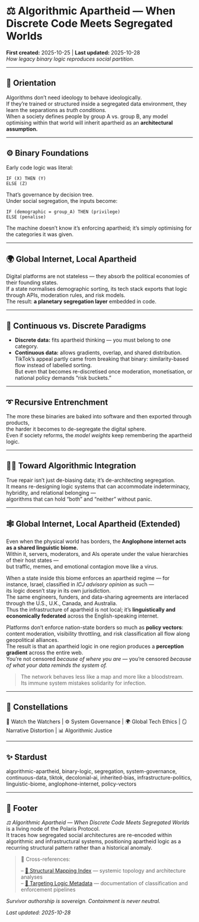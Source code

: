# ⚖️ Algorithmic Apartheid — When Discrete Code Meets Segregated Worlds  
**First created:** 2025-10-25 | **Last updated:** 2025-10-28  
*How legacy binary logic reproduces social partition.*

---

## 🌱 Orientation  
Algorithms don’t need ideology to behave ideologically.  
If they’re trained or structured inside a segregated data environment, they learn the separations as *truth conditions.*  
When a society defines people by group A vs. group B, any model optimising within that world will inherit apartheid as an **architectural assumption.**

---

## ⚙️ Binary Foundations  
Early code logic was literal:  
```text
IF (X) THEN (Y)
ELSE (Z)
```  
That’s governance by decision tree.  
Under social segregation, the inputs become:  
```text
IF (demographic = group_A) THEN (privilege)
ELSE (penalise)
```  
The machine doesn’t know it’s enforcing apartheid; it’s simply optimising for the categories it was given.

---

## 🌍 Global Internet, Local Apartheid  
Digital platforms are not stateless — they absorb the political economies of their founding states.  
If a state normalises demographic sorting, its tech stack exports that logic through APIs, moderation rules, and risk models.  
The result: **a planetary segregation layer** embedded in code.

---

## 📱 Continuous vs. Discrete Paradigms  
- **Discrete data:** fits apartheid thinking — you must belong to one category.  
- **Continuous data:** allows gradients, overlap, and shared distribution.  
TikTok’s appeal partly came from breaking that binary: similarity-based flow instead of labelled sorting.  
But even that becomes re-discretised once moderation, monetisation, or national policy demands “risk buckets.”

---

## ➰ Recursive Entrenchment  
The more these binaries are baked into software and then exported through products,  
the harder it becomes to de-segregate the digital sphere.  
Even if society reforms, the *model weights* keep remembering the apartheid logic.

---

## 🐦‍🔥 Toward Algorithmic Integration  
True repair isn’t just de-biasing data; it’s de-architecting segregation.  
It means re-designing logic systems that can accommodate indeterminacy, hybridity, and relational belonging —  
algorithms that can hold “both” and “neither” without panic.

---

## 🕸 Global Internet, Local Apartheid (Extended)  
Even when the physical world has borders, the **Anglophone internet acts as a shared linguistic biome.**  
Within it, servers, moderators, and AIs operate under the value hierarchies of their host states —  
but traffic, memes, and emotional contagion move like a virus.  

When a state inside this biome enforces an apartheid regime — for instance, Israel, classified in *ICJ advisory opinion* as such —  
its logic doesn’t stay in its own jurisdiction.  
The same engineers, funders, and data-sharing agreements are interlaced through the U.S., U.K., Canada, and Australia.  
Thus the infrastructure of apartheid is not local; it’s **linguistically and economically federated** across the English-speaking internet.  

Platforms don’t enforce nation-state borders so much as **policy vectors**:  
content moderation, visibility throttling, and risk classification all flow along geopolitical alliances.  
The result is that an apartheid logic in one region produces a **perception gradient** across the entire web.  
You’re not censored *because of where you are* — you’re censored *because of what your data reminds the system of.*

> The network behaves less like a map and more like a bloodstream.  
> Its immune system mistakes solidarity for infection.

---

## 🌌 Constellations  
🧿 Watch the Watchers | ⚙️ System Governance | 🌍 Global Tech Ethics | 🪞 Narrative Distortion | 📊 Algorithmic Justice  

---

## ✨ Stardust  
algorithmic-apartheid, binary-logic, segregation, system-governance, continuous-data, tiktok, decolonial-ai, inherited-bias, infrastructure-politics, linguistic-biome, anglophone-internet, policy-vectors  

---

## 🏮 Footer  

*⚖️ Algorithmic Apartheid — When Discrete Code Meets Segregated Worlds* is a living node of the Polaris Protocol.  
It traces how segregated social architectures are re-encoded within algorithmic and infrastructural systems, positioning apartheid logic as a recurring structural pattern rather than a historical anomaly.  

> 📡 Cross-references:
> 
> – [🧬 Structural Mapping Index](./README.md) — systemic topology and architecture analyses  
> – [🧿 Targeting Logic Metadata](../🧿_Targeting_Logic_Metadata/README.md) — documentation of classification and enforcement pipelines    

*Survivor authorship is sovereign. Containment is never neutral.*  

_Last updated: 2025-10-28_
